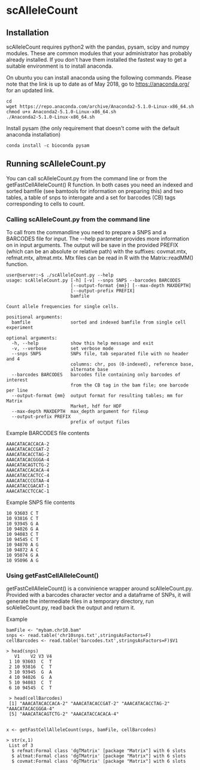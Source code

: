 # scAlleleCount

## Installation
scAlleleCount requires python2 with the pandas, pysam, scipy and numpy modules. These are common modules that your administrator has probably already installed. If you don't have them installed the fastest way to get a suitable environment is to install anaconda.

On ubuntu you can install anaconda using the following commands. Please note that the link is up to date as of May 2018, go to https://anaconda.org/ for an updated link.
```{sh}
cd 
wget https://repo.anaconda.com/archive/Anaconda2-5.1.0-Linux-x86_64.sh
chmod u+x Anaconda2-5.1.0-Linux-x86_64.sh
./Anaconda2-5.1.0-Linux-x86_64.sh
```

Install pysam (the only requirement that doesn't come with the default anaconda installation)
```{sh}
conda install -c bioconda pysam
```

## Running scAlleleCount.py
You can call scAlleleCount.py from the command line or from the getFastCellAlleleCount() R function. In both cases you need an indexed and sorted bamfile (see bamtools for information on preparing this) and two tables, a table of snps to interogate and a set for barcodes (CB) tags corresponding to cells to count.

### Calling scAlleleCount.py from the command line
To call from the commandline you need to prepare a SNPS and a BARCODES file for input. The --help parameter provides more information on in input arguments. The output will be save in the provided PREFIX (which can be an absolute or relative path) with the suffixes: covmat.mtx, refmat.mtx, altmat.mtx. Mtx files can be read in R with the Matrix::readMM() function.


```{sh}
user@server:~$ ./scAlleleCount.py --help
usage: scAlleleCount.py [-h] [-v] --snps SNPS --barcodes BARCODES
                        [--output-format {mm}] [--max-depth MAXDEPTH]
                        [--output-prefix PREFIX]
                        bamfile

Count allele frequencies for single cells.

positional arguments:
  bamfile               sorted and indexed bamfile from single cell experiment

optional arguments:
  -h, --help            show this help message and exit
  -v, --verbose         set verbose mode
  --snps SNPS           SNPs file, tab separated file with no header and 4
                        columns: chr, pos (0-indexed), reference base,
                        alternate base
  --barcodes BARCODES   barcodes file containing only barcodes of interest
                        from the CB tag in the bam file; one barcode per line
  --output-format {mm}  output format for resulting tables; mm for Matrix
                        Market, hdf for HDF
  --max-depth MAXDEPTH  max_depth argument for fileup
  --output-prefix PREFIX
                        prefix of output files
```

Example BARCODES file contents

```{sh}
AAACATACACCACA-2
AAACATACACCGAT-2
AAACATACACCTAG-2
AAACATACACGGGA-4
AAACATACAGTCTG-2
AAACATACCACACA-4
AAACATACCACTCC-4
AAACATACCCGTAA-4
AAACATACCGACAT-1
AAACATACCTCCAC-1
```

Example SNPS file contents
```{sh}
10 93603 C T
10 93816 C T
10 93945 G A
10 94026 G A
10 94083 C T
10 94545 C T
10 94870 A G
10 94872 A C
10 95074 G A
10 95096 A G
```

### Using getFastCellAlleleCount() 
getFastCellAlleleCount() is a convinience wrapper around scAlleleCount.py. Provided with a barcodes character vector and a dataframe of SNPs, it will generate the intermediate files in a temporary directory, run scAlelleCount.py, read back the output and return it.

Example
```{r}
bamFile <- "mybam.chr10.bam"
snps <- read.table('chr10snps.txt',stringsAsFactors=F)
cellBarcodes <- read.table('barcodes.txt',stringsAsFactors=F)$V1

> head(snps)
   V1    V2 V3 V4
 1 10 93603  C  T
 2 10 93816  C  T
 3 10 93945  G  A
 4 10 94026  G  A
 5 10 94083  C  T
 6 10 94545  C  T
 
 > head(cellBarcodes)
 [1] "AAACATACACCACA-2" "AAACATACACCGAT-2" "AAACATACACCTAG-2" "AAACATACACGGGA-4"
 [5] "AAACATACAGTCTG-2" "AAACATACCACACA-4"


x <- getFastCellAlleleCount(snps, bamFile, cellBarcodes)

> str(x,1)
 List of 3
  $ refmat:Formal class 'dgTMatrix' [package "Matrix"] with 6 slots
  $ altmat:Formal class 'dgTMatrix' [package "Matrix"] with 6 slots
  $ covmat:Formal class 'dgTMatrix' [package "Matrix"] with 6 slots

```
